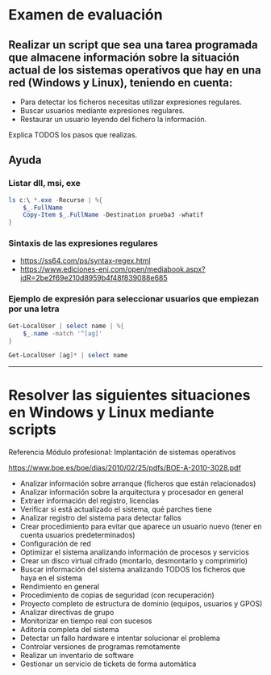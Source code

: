 # Examen de evaluación
## Realizar un script que sea una tarea programada que almacene información sobre la situación actual de los sistemas operativos que hay en una red (Windows y Linux), teniendo en cuenta:
- Para detectar los ficheros necesitas utilizar expresiones regulares.
- Buscar usuarios mediante expresiones regulares.
- Restaurar un usuario leyendo del fichero la información.

Explica TODOS los pasos que realizas.

## Ayuda
### Listar dll, msi, exe
```PowerShell
ls c:\ *.exe -Recurse | %{
    $_.FullName
    Copy-Item $_.FullName -Destination prueba3 -whatif
}
```
### Sintaxis de las expresiones regulares
* https://ss64.com/ps/syntax-regex.html
* https://www.ediciones-eni.com/open/mediabook.aspx?idR=2be2f69e210d8959b4f48f839088e685
### Ejemplo de expresión para seleccionar usuarios que empiezan por una letra
```PowerShell
Get-LocalUser | select name | %{
    $_.name -match '^[ag]'
}

Get-LocalUser [ag]* | select name 
```

---------------

# Resolver las siguientes situaciones en Windows y Linux mediante scripts
Referencia Módulo profesional: Implantación de sistemas operativos

https://www.boe.es/boe/dias/2010/02/25/pdfs/BOE-A-2010-3028.pdf

- Analizar información sobre arranque (ficheros que están relacionados)
- Analizar información sobre la arquitectura y procesador en general
- Extraer información del registro, licencias
- Verificar si está actualizado el sistema, qué parches tiene
- Analizar registro del sistema para detectar fallos
- Crear procedimiento para evitar que aparece un usuario nuevo (tener en cuenta usuarios predeterminados)
- Configuración de red
- Optimizar el sistema analizando información de procesos y servicios
- Crear un disco virtual cifrado (montarlo, desmontarlo y comprimirlo)
- Buscar información del sistema analizando TODOS los ficheros que haya en el sistema
- Rendimiento en general
- Procedimiento de copias de seguridad (con recuperación)
- Proyecto completo de estructura de dominio (equipos, usuarios y GPOS)
- Analizar directivas de grupo
- Monitorizar en tiempo real con sucesos
- Aditoría completa del sistema
- Detectar un fallo hardware e intentar solucionar el problema
- Controlar versiones de programas remotamente
- Realizar un inventario de software
- Gestionar un servicio de tickets de forma automática
